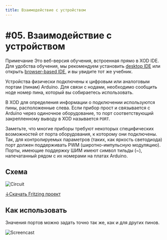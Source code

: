 ```yaml
---
title: Взаимодействие с устройством
---
```


# #05. Взаимодействие с устройством

<div class="ui segment note">
<span class="ui ribbon label">Примечание</span>
Это веб-версия обучения, встроенная прямо в XOD IDE.
Для удобства обучения, мы рекомендуем установить
<a href="/downloads/">desktop IDE</a> или открыть
<a href="/ide/">browser-based IDE</a>, и вы увидите тот же учебник.
</div>

Устройства физически подключены к цифровым или аналоговым портам (пинам) Arduino. Для связи с нодами, 
необходимо сообщить ноде номер пина, который вы собираетесь использовать.

В XOD для определения информации о подключении используются пины, расположенные слева. Если
прибор прост и связывается с Arduino через одиночное оборудование, то
порт соответствующий закрепленному выводу в XOD называется `PORT`.

Заметьте, что многие приборы требуют некоторых специфических возможностей от порта оборудования, к которому они подключены. 
Так, для контролируемых параметров (таких, как яркость светодиода) порт должен поддерживать PWM (широтно-импульсную модуляцию).
Порты, имеющие поддержку ШИМ имеют символ тильды (~), напечатанный рядом с их номерами на платах Arduino.

## Схема

![Circuit](./circuit.fz.png)

[↓Скачать Fritzing проект](./circuit.fzz)

## Как использовать

Значения портов можно задать точно так же, как и для других пинов.

![Screencast](./screencast.gif)
